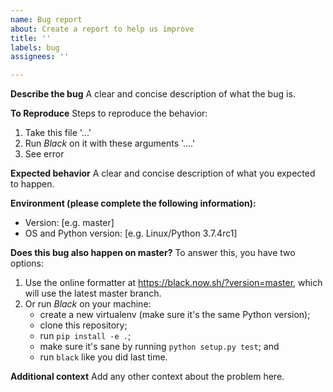 ```yaml
---
name: Bug report
about: Create a report to help us improve
title: ''
labels: bug
assignees: ''

---
```


**Describe the bug**
A clear and concise description of what the bug is.

**To Reproduce**
Steps to reproduce the behavior:
1. Take this file '...'
2. Run *Black* on it with these arguments '....'
3. See error

**Expected behavior**
A clear and concise description of what you expected to happen.

**Environment (please complete the following information):**
- Version: [e.g. master]
- OS and Python version: [e.g. Linux/Python 3.7.4rc1]

**Does this bug also happen on master?**
To answer this, you have two options:
1. Use the online formatter at https://black.now.sh/?version=master, which will use the latest master branch.
2. Or run *Black* on your machine:
    * create a new virtualenv (make sure it's the same Python version);
    * clone this repository;
    * run `pip install -e .`;
    * make sure it's sane by running `python setup.py test`; and
    * run `black` like you did last time.

**Additional context**
Add any other context about the problem here.
